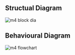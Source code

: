 ## Structual Diagram

![m4 block dia](https://user-images.githubusercontent.com/94219623/146311091-a527a317-f6bb-4d46-924c-e142c661a15a.png)

## Behavioural Diagram

![m4 flowchart](https://user-images.githubusercontent.com/94219623/146312876-a97b9bdd-f589-4a63-be94-ef2a497d93b9.png)
